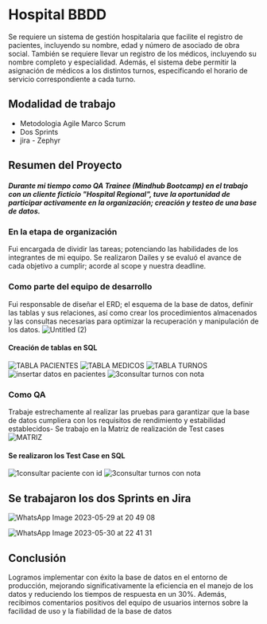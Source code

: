 # Hospital BBDD
Se requiere un sistema de gestión hospitalaria que facilite el registro de pacientes, incluyendo su nombre, edad y número de asociado de obra social. También se requiere llevar un registro de los médicos, incluyendo su nombre completo y especialidad. Además, el sistema debe permitir la asignación de médicos a los distintos turnos, especificando el horario de servicio correspondiente a cada turno.

## Modalidad de trabajo
- Metodologia Agile Marco Scrum
- Dos Sprints
- jira - Zephyr

## Resumen del Proyecto

##### Durante mi tiempo como QA Trainee (Mindhub Bootcamp) en el trabajo con un cliente ficticio "Hospital Regional", tuve la oportunidad de participar activamente en la organización; creación y testeo de una base de datos.

### En la etapa de organización
Fui encargada de dividir las tareas; potenciando las habilidades de los integrantes de mi equipo. Se realizaron Dailes y se evaluó el avance de cada objetivo a cumplir; acorde al scope y nuestra deadline.

### Como parte del equipo de desarrollo
Fui responsable de diseñar el ERD; el esquema de la base de datos, definir las tablas y sus relaciones, así como crear los procedimientos almacenados y las consultas necesarias para optimizar la recuperación y manipulación de los datos. 
![Untitled (2)](https://github.com/MinaPisarello/HospitalBBDD/assets/106481489/06975c69-a3ad-44c0-9ae9-a35557aa28aa)


#### Creación de tablas en SQL
![TABLA PACIENTES](https://github.com/MinaPisarello/HospitalBBDD/assets/106481489/6d4ec4fa-1e2b-418e-b7d7-3be2bcd21647)
![TABLA MEDICOS](https://github.com/MinaPisarello/HospitalBBDD/assets/106481489/ce1a0a94-b49c-49e4-8179-5b30c7ffa5b5)
![TABLA TURNOS](https://github.com/MinaPisarello/HospitalBBDD/assets/106481489/f100d7f2-f0df-4fe8-b84a-5a79f10f68b7)
![insertar datos en pacientes](https://github.com/MinaPisarello/HospitalBBDD/assets/106481489/1bcdbe5d-0b8e-4b4f-8bd6-32b69985086d)
![3consultar turnos con nota](https://github.com/MinaPisarello/HospitalBBDD/assets/106481489/ec7a3fa1-bc50-4645-9105-b888a1a7e9c4)

### Como QA 
Trabaje estrechamente al realizar las pruebas para garantizar que la base de datos cumpliera con los requisitos de rendimiento y estabilidad establecidos-
Se trabajo en la Matriz de realización de Test cases
![MATRIZ](https://github.com/MinaPisarello/HospitalBBDD/assets/106481489/89d4af5d-f610-4ed2-a55f-eb0512d07d64)

#### Se realizaron los Test Case en SQL

![1consultar paciente con id](https://github.com/MinaPisarello/HospitalBBDD/assets/106481489/0b2f9d68-9a5e-45dd-8854-df0221dad49d)
![3consultar turnos con nota](https://github.com/MinaPisarello/HospitalBBDD/assets/106481489/f8b2b963-ccf1-4e86-ae49-8ed40e592630)

## Se trabajaron los dos Sprints en Jira 
![WhatsApp Image 2023-05-29 at 20 49 08](https://github.com/MinaPisarello/HospitalBBDD/assets/106481489/4abf990f-57b4-4fda-a60c-189dd417e848)

![WhatsApp Image 2023-05-30 at 22 41 31](https://github.com/MinaPisarello/HospitalBBDD/assets/106481489/92b1a3b0-dc4c-40ec-b40f-60b78cf8349c)


## Conclusión
Logramos implementar con éxito la base de datos en el entorno de producción, mejorando significativamente la eficiencia en el manejo de los datos y reduciendo los tiempos de respuesta en un 30%. Además, recibimos comentarios positivos del equipo de usuarios internos sobre la facilidad de uso y la fiabilidad de la base de datos








